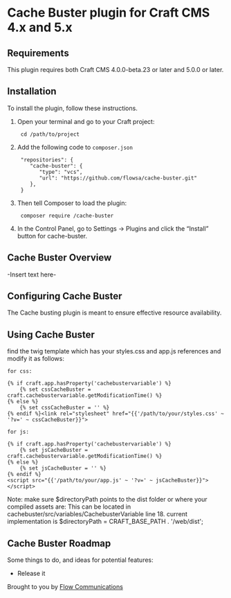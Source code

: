 # Cache Buster plugin for Craft CMS 4.x and 5.x

## Requirements

This plugin requires both Craft CMS 4.0.0-beta.23 or later and 5.0.0 or later.

## Installation

To install the plugin, follow these instructions.

1. Open your terminal and go to your Craft project:

        cd /path/to/project

2. Add the following code to `composer.json`

        "repositories": {
           "cache-buster": {
              "type": "vcs",
              "url": "https://github.com/flowsa/cache-buster.git"
           },
        }

3. Then tell Composer to load the plugin:

        composer require /cache-buster

4. In the Control Panel, go to Settings → Plugins and click the “Install” button for cache-buster.

## Cache Buster Overview

-Insert text here-

## Configuring Cache Buster

The Cache busting plugin is meant to ensure effective resource availability.

## Using Cache Buster

find the twig template which has your styles.css and app.js references and modify it as follows:

```
for css:

{% if craft.app.hasProperty('cachebustervariable') %}
    {% set cssCacheBuster = craft.cachebustervariable.getModificationTime() %}
{% else %}
    {% set cssCacheBuster = '' %}
{% endif %}<link rel="stylesheet" href="{{'/path/to/your/styles.css' ~ '?v=' ~ cssCacheBuster}}">

```

```
for js:

{% if craft.app.hasProperty('cachebustervariable') %}
    {% set jsCacheBuster = craft.cachebustervariable.getModificationTime() %}
{% else %}
    {% set jsCacheBuster = '' %}
{% endif %}
<script src="{{'/path/to/your/app.js' ~ '?v=' ~ jsCacheBuster}}"></script>

```

Note: make sure $directoryPath points to the dist folder or where your compiled assets are:
This can be located in cachebuster/src/variables/CachebusterVariable line 18. current implementation is $directoryPath = CRAFT_BASE_PATH . '/web/dist';

## Cache Buster Roadmap

Some things to do, and ideas for potential features:

* Release it

Brought to you by [Flow Communications](https://www.flowsa.com)

